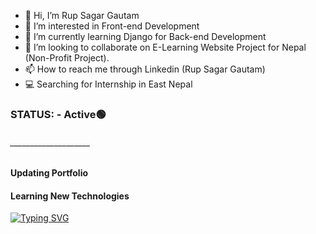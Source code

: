 - 👋 Hi, I’m Rup Sagar Gautam
- 👀 I’m interested in Front-end Development
- 🌱 I’m currently learning Django for Back-end Development
- 💞️ I’m looking to collaborate on E-Learning Website Project for Nepal (Non-Profit Project).
- 📫 How to reach me through Linkedin (Rup Sagar Gautam)
- 💻 Searching for Internship in East Nepal
### STATUS: - Active🟢 
###### ____________________
#### Updating Portfolio 
#### Learning New Technologies
[![Typing SVG](https://readme-typing-svg.demolab.com?font=Fira+Code&pause=1000&width=435&lines=UI%2FUX+Developer;Web+Developer;Graphics+Designer;Photographer;Production+Manager)](https://git.io/typing-svg)


<!---
RupSagarGautam/RupSagarGautam is a ✨ special ✨ repository because its `README.md` (this file) appears on your GitHub profile.
You can click the Preview link to take a look at your changes.
--->
